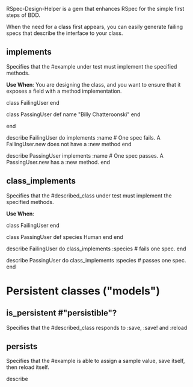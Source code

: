 RSpec-Design-Helper is a gem that enhances RSpec for the simple first steps of BDD. 

When the need for a class first appears, you can easily generate failing specs that describe the interface to your class. 

## implements
Specifies that the #example under test must implement the specified methods. 

**Use When**: You are designing the class, and you want to ensure that it exposes
  a field with a method implementation. 

class FailingUser
end

class PassingUser
  def name
    "Billy Chatteroonski"
  end

end

describe FailingUser do
    implements :name # One spec fails. A FailingUser.new does not have a :new method
end

describe PassingUser
    implements :name # One spec passes. A PassingUser.new has a :new method.
end


## class_implements
Specifies that the #described_class under test must implement the specified methods.

**Use When**: 

class FailingUser
end

class PassingUser
  def species
    Human
  end
end

describe FailingUser do
  class_implements :species # fails one spec.
end

describe PassingUser do
  class_implements :species # passes one spec. 
end


# Persistent classes ("models")

## is_persistent #"persistible"?

Specifies that the #described_class responds to :save, :save! and :reload

## persists

Specifies that the #example is able to assign a sample value, save itself, then reload itself.

describe 




